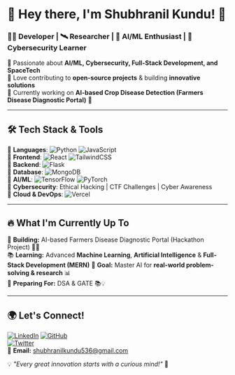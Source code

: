 #                🚀 Hey there, I'm **Shubhranil Kundu**! 👋  
### **👨‍💻 Developer | 🛰 Researcher | 🤖 AI/ML Enthusiast | 🔐 Cybersecurity Learner**  

🔹 Passionate about **AI/ML, Cybersecurity, Full-Stack Development, and SpaceTech**  
🔹 Love contributing to **open-source projects** & building **innovative solutions**  
🔹 Currently working on **AI-based Crop Disease Detection (Farmers Disease Diagnostic Portal)** 🌱  

---

##               🛠 **Tech Stack & Tools**
🔹 **Languages**: ![Python](https://img.shields.io/badge/Python-3776AB?style=for-the-badge&logo=python&logoColor=white) ![JavaScript](https://img.shields.io/badge/JavaScript-F7DF1E?style=for-the-badge&logo=javascript&logoColor=black)  
🔹 **Frontend**: ![React](https://img.shields.io/badge/React-20232A?style=for-the-badge&logo=react&logoColor=61DAFB) ![TailwindCSS](https://img.shields.io/badge/TailwindCSS-38B2AC?style=for-the-badge&logo=tailwind-css&logoColor=white)  
🔹 **Backend**: ![Flask](https://img.shields.io/badge/Flask-000000?style=for-the-badge&logo=flask&logoColor=white)  
🔹 **Database**: ![MongoDB](https://img.shields.io/badge/MongoDB-47A248?style=for-the-badge&logo=mongodb&logoColor=white)  
🔹 **AI/ML**: ![TensorFlow](https://img.shields.io/badge/TensorFlow-FF6F00?style=for-the-badge&logo=tensorflow&logoColor=white) ![PyTorch](https://img.shields.io/badge/PyTorch-EE4C2C?style=for-the-badge&logo=pytorch&logoColor=white)  
🔹 **Cybersecurity**: Ethical Hacking | CTF Challenges | Cyber Awareness  
🔹 **Cloud & DevOps**: ![Vercel](https://img.shields.io/badge/Vercel-000000?style=for-the-badge&logo=vercel&logoColor=white)  

---

##               🔥 **What I'm Currently Up To**
🚀 **Building:** AI-based Farmers Disease Diagnostic Portal (Hackathon Project) 🌾🤖  
📚 **Learning:** Advanced **Machine Learning**, **Artificial Intelligence** & **Full-Stack Development (MERN)**
🎯 **Goal:** Master AI for **real-world problem-solving & research** 📊  
📖 **Preparing For:** DSA & GATE 📚💡  

---

##               🌍 **Let's Connect!**
[![LinkedIn](https://img.shields.io/badge/LinkedIn-0077B5?style=for-the-badge&logo=linkedin&logoColor=white)](https://www.linkedin.com/in/shubhranil-kundu-31baaa293/)
[![GitHub](https://img.shields.io/badge/GitHub-181717?style=for-the-badge&logo=github&logoColor=white)](https://github.com/Shubhraweb89)  
[![Twitter](https://img.shields.io/badge/Twitter-1DA1F2?style=for-the-badge&logo=twitter&logoColor=white)](https://twitter.com/yourusername)  
📧 **Email:** shubhranilkundu536@gmail.com  

💡 *"Every great innovation starts with a curious mind!"* 🚀  
